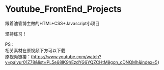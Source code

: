# Youtube_FrontEnd_Projects
跟着油管博主做的HTML+CSS+Javascript小项目  

坚持练习！  

PS：  
相关素材在原视频下方可以下载  
原视频链接：(https://www.youtube.com/watch?v=paivur01Z78&list=PL5e68lK9hEzdYG6YQZCHtM9gon_cDNQMh&index=5)
